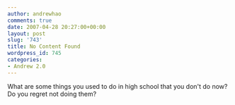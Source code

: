 ```yaml
---
author: andrewhao
comments: true
date: 2007-04-28 20:27:00+00:00
layout: post
slug: '743'
title: No Content Found
wordpress_id: 745
categories:
- Andrew 2.0
---
```


What are some things you used to do in high school that you don't do now? Do you regret not doing them? 
